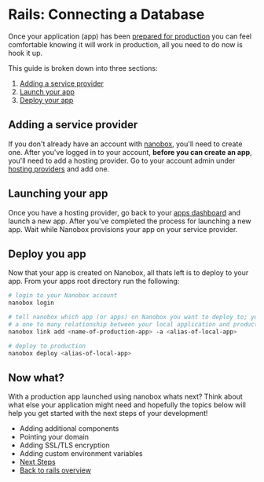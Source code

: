 # Rails: Connecting a Database
Once your application (app) has been [prepared for production](preparing-for-prduction.html) you can feel comfortable knowing it will work in production, all you need to do now is hook it up.

This guide is broken down into three sections:

1. [Adding a service provider](adding-a-service-provider)
2. [Launch your app](launch-your-app)
3. [Deploy your app](deploy-your-app)

## Adding a service provider
If you don't already have an account with [nanobox](//dashboard.nanobox.io), you'll need to create one. After you've logged in to your account, **before you can create an app**, you'll need to add a hosting provider. Go to your account admin under [hosting providers](//dashboard.nanobox.io/users/provider_accounts) and add one.

## Launching your app
Once you have a hosting provider, go back to your [apps dashboard](//dashboard.nanobox.io) and launch a new app. After you've completed the process for launching a new app. Wait while Nanobox provisions your app on your service provider.

## Deploy you app
Now that your app is created on Nanobox, all thats left is to deploy to your app. From your apps root directory run the following:

```bash
# login to your Nanobox account
nanobox login

# tell nanobox which app (or apps) on Nanobox you want to deploy to; you can have
# a one to many relationship between your local application and production apps.
nanobox link add <name-of-production-app> -a <alias-of-local-app>

# deploy to production
nanobox deploy <alias-of-local-app>
```

## Now what?
With a production app launched using nanobox whats next? Think about what else your application might need and hopefully the topics below will help you get started with the next steps of your development!

* Adding additional components
* Pointing your domain
* Adding SSL/TLS encryption
* Adding custom environment variables
* [Next Steps](overview.html)
* [Back to rails overview](overview.html)
